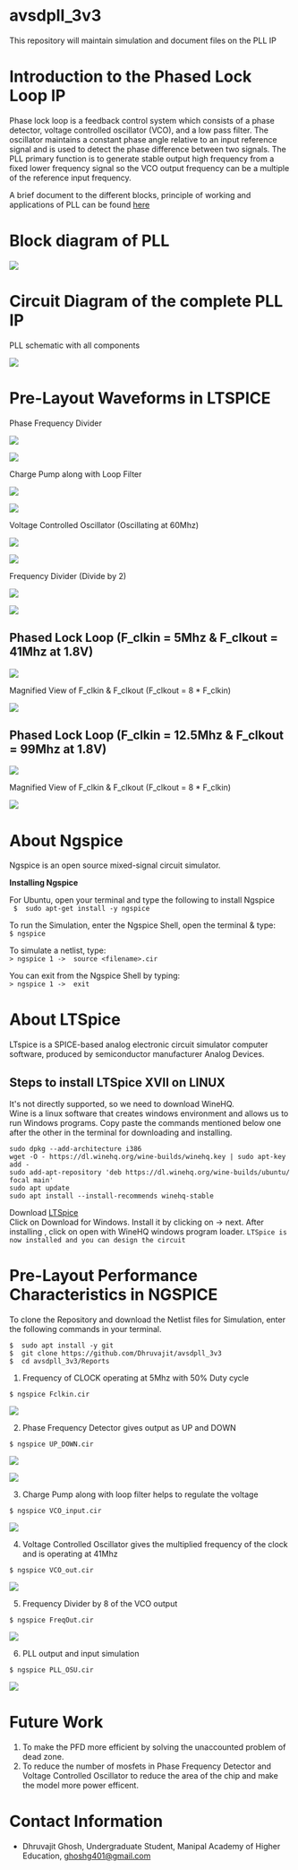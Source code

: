 # avsdpll_3v3
This repository will maintain simulation and document files on the PLL IP 

# Introduction to the Phased Lock Loop IP

Phase lock loop is a feedback control system which consists of a phase detector, voltage controlled oscillator (VCO), and a low pass filter. The oscillator maintains a constant phase angle relative to an input reference signal and is used to detect the phase difference between two signals. The PLL primary function is to generate stable output high frequency from a fixed lower frequency signal so the VCO output frequency can be a multiple of the reference input frequency.

A brief document to the different blocks, principle of working and applications of PLL can be found [here](https://github.com/Dhruvajit/avsdpll_3v3/blob/master/Reports/PLL_OnChipMultiplier.pdf)

# Block diagram of PLL

![](Images/Block_diagram.png)

# Circuit Diagram of the complete PLL IP

PLL schematic with all components

![](Images/PLL_Schematic.JPG)

# Pre-Layout Waveforms in LTSPICE

Phase Frequency Divider

![](Images/PFD.JPG)

![](Images/LTSpice_Images/PFD_output.png)

Charge Pump along with Loop Filter

![](Images/ChargePump.JPG)

![](Images/LTSpice_Images/ChargePump_output_f.png)

Voltage Controlled Oscillator (Oscillating at 60Mhz)

![](Images/VoltageControlOscillator.JPG)

![](Images/LTSpice_Images/VCO_output_1.png)

Frequency Divider (Divide by 2)

![](Images/FrequencyDivider.JPG)

![](Images/LTSpice_Images/FrequencyDivider_output.png)

## Phased Lock Loop (F_clkin = 5Mhz & F_clkout = 41Mhz at 1.8V)

![](Images/LTSpice_Images/PLL_5Mhz_out.png)

Magnified View of F_clkin & F_clkout (F_clkout = 8 * F_clkin)

![](Images/LTSpice_Images/PLL_5Mhz_magnified_f.png)

## Phased Lock Loop (F_clkin = 12.5Mhz & F_clkout = 99Mhz at 1.8V)

![](Images/LTSpice_Images/PLL_12Mhz.JPG)

Magnified View of F_clkin & F_clkout (F_clkout = 8 * F_clkin)

![](Images/LTSpice_Images/PLL_12Mhz_magnified_f.png)

# About Ngspice
Ngspice is an open source mixed-signal circuit simulator.

**Installing Ngspice**

For Ubuntu, open your terminal and type the following to install Ngspice\
``` $  sudo apt-get install -y ngspice```

To run the Simulation, enter the Ngspice Shell, open the terminal & type:\
``` $ ngspice ```

To simulate a netlist, type:\
```> ngspice 1 ->  source <filename>.cir```

You can exit from the Ngspice Shell by typing:\
```> ngspice 1 ->  exit```

# About LTSpice

LTspice is a SPICE-based analog electronic circuit simulator computer software, produced by semiconductor manufacturer Analog Devices.

## Steps to install LTSpice XVII on LINUX

It's not directly supported, so we need to download WineHQ.\
Wine is a linux software that creates windows environment and allows us to run Windows programs.
Copy paste the commands mentioned below one after the other in the terminal for downloading and installing.
```
sudo dpkg --add-architecture i386
wget -O - https://dl.winehq.org/wine-builds/winehq.key | sudo apt-key add -
sudo add-apt-repository 'deb https://dl.winehq.org/wine-builds/ubuntu/ focal main'
sudo apt update
sudo apt install --install-recommends winehq-stable
```

Download [LTSpice](https://www.analog.com/en/design-center/design-tools-and-calculators/ltspice-simulator.html)\
Click on Download for Windows.
Install it by clicking on -> next.
After installing , click on open with WineHQ windows program loader.
```LTSpice is now installed and you can design the circuit```

# Pre-Layout Performance Characteristics in NGSPICE

To clone the Repository and download the Netlist files for Simulation, enter the following commands in your terminal.
```
$  sudo apt install -y git
$  git clone https://github.com/Dhruvajit/avsdpll_3v3
$  cd avsdpll_3v3/Reports
````

1. Frequency of CLOCK operating at 5Mhz with 50% Duty cycle 

```
$ ngspice Fclkin.cir
``` 

![](Images/NGSpice_Images/NGSP_PLL_INP_f.png)

2. Phase Frequency Detector gives output as UP and DOWN

```
$ ngspice UP_DOWN.cir
``` 
![](Images/NGSpice_Images/NGS_UP_f.png)

![](Images/NGSpice_Images/NGSP_DOWN_f.png)

3. Charge Pump along with loop filter helps to regulate the voltage

```
$ ngspice VCO_input.cir 
```

![](Images/NGSpice_Images/NGSP_PLL_CP.png)

4. Voltage Controlled Oscillator gives the multiplied frequency of the clock and is operating at 41Mhz 

```
$ ngspice VCO_out.cir
```

![](Images/NGSpice_Images/NGSP_VCO_out.png)

5. Frequency Divider by 8 of the VCO output

```
$ ngspice FreqOut.cir
```

![](Images/NGSpice_Images/NGSP_FD_out_f.png)

6. PLL output and input simulation
```
$ ngspice PLL_OSU.cir
```
![](Images/NGSpice_Images/NGSP_PLL_INOUT_f.png)



# Future Work

1. To make the PFD more efficient by solving the unaccounted problem of dead zone.
2. To reduce the number of mosfets in Phase Frequency Detector and Voltage Controlled Oscillator to reduce the area of the chip and make the model more power efficent.

# Contact Information

- Dhruvajit Ghosh, Undergraduate Student, Manipal Academy of Higher Education, ghoshg401@gmail.com




